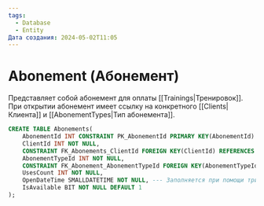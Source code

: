 ```yaml
---
tags:
  - Database
  - Entity
Дата создания: 2024-05-02T11:05
---
```

# Abonement (Абонемент)
Представляет собой абонемент для оплаты [[Trainings|Тренировок]]. При открытии абонемент имеет ссылку на конкретного [[Clients|Клиента]] и [[AbonementTypes|Тип абонемента]].
```sql
CREATE TABLE Abonements(
	AbonementId INT CONSTRAINT PK_AbonementId PRIMARY KEY(AbonementId) IDENTITY,
	ClientId INT NOT NULL,
	CONSTRAINT FK_Abonements_ClientId FOREIGN KEY(ClientId) REFERENCES Clients(ClientId),
	AbonementTypeId INT NOT NULL,
	CONSTRAINT FK_Abonement_AbonementTypeId FOREIGN KEY(AbonementTypeId) REFERENCES AbonementTypes(AbonementTypeId),
	UsesCount INT NOT NULL,
	OpenDateTime SMALLDATETIME NOT NULL, --- Заполняется при помощи триггера ---
	IsAvailable BIT NOT NULL DEFAULT 1
);
```
